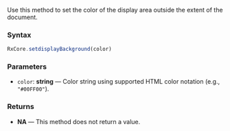 Use this method to set the color of the display area outside the extent of the document.

### Syntax

```typescript
RxCore.setdisplayBackground(color)
```

### Parameters

- `color`: **string** — Color string using supported HTML color notation (e.g., `"#00FF00"`).

### Returns

- **NA** — This method does not return a value.